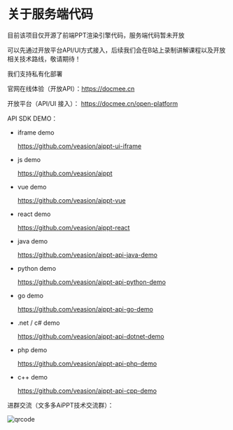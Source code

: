 # 关于服务端代码

目前该项目仅开源了前端PPT渲染引擎代码，服务端代码暂未开放

可以先通过开放平台API/UI方式接入，后续我们会在B站上录制讲解课程以及开放相关技术路线，敬请期待！



我们支持私有化部署

官网在线体验（开放API）：https://docmee.cn

开放平台（API/UI 接入）： https://docmee.cn/open-platform



API SDK DEMO：

* iframe demo

  https://github.com/veasion/aippt-ui-iframe

* js demo

  https://github.com/veasion/aippt

* vue demo

  https://github.com/veasion/aippt-vue

* react demo

  https://github.com/veasion/aippt-react

* java demo

  https://github.com/veasion/aippt-api-java-demo

* python demo

  https://github.com/veasion/aippt-api-python-demo

* go demo

  https://github.com/veasion/aippt-api-go-demo

* .net / c# demo

  https://github.com/veasion/aippt-api-dotnet-demo

* php demo

  https://github.com/veasion/aippt-api-php-demo

* c++ demo

  https://github.com/veasion/aippt-api-cpp-demo



进群交流（文多多AiPPT技术交流群）：

![qrcode](https://metasign-public.oss-cn-shanghai.aliyuncs.com/github/contact_me_qr.png)
